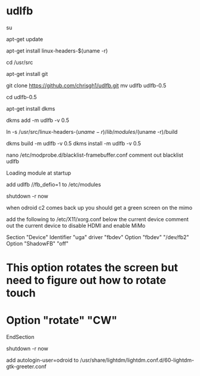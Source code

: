 # udlfb
su

apt-get update

apt-get install linux-headers-$(uname -r)

cd /usr/src

apt-get install git

git clone https://github.com/chrisgh1/udlfb.git
mv udlfb udlfb-0.5

cd udlfb-0.5

apt-get install dkms

dkms add -m udlfb -v 0.5

ln -s /usr/src/linux-headers-$(uname -r) /lib/modules/$(uname -r)/build

dkms build -m udlfb -v 0.5
dkms install -m udlfb -v 0.5

nano /etc/modprobe.d/blacklist-framebuffer.conf
comment out blacklist udlfb

Loading module at startup

add udlfb //fb_defio=1 to /etc/modules

shutdown -r now

when odroid c2 comes back up you should get a green screen on the mimo

add the following to /etc/X11/xorg.conf below the current device
comment out the current device to disable HDMI and enable MiMo

Section "Device" 
  Identifier "uga" 
  driver "fbdev" 
  Option "fbdev" "/dev/fb2" 
  Option "ShadowFB" "off"
# This option rotates the screen but need to figure out how to rotate touch
#  Option "rotate" "CW"
EndSection 

shutdown -r now

add autologin-user=odroid to /usr/share/lightdm/lightdm.conf.d/60-lightdm-gtk-greeter.conf
